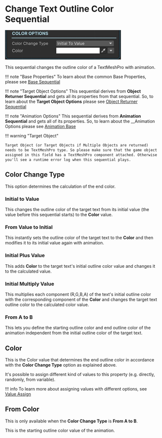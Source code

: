 # Change Text Outline Color Sequential

![Change Text Outline Color](/img/sequential_textoutlinecolor.jpg)

This sequential changes the outline color of a TextMeshPro with animation.


!!! note "Base Properties"
    To learn about the common Base Properties, please see [Base Sequential](../sequential_base.md)

!!! note "Target Object Options"
    This sequential derives from __Object Returner Sequential__ and gets all its properties from that sequential. So, to learn about the __Target Object Options__ please see [Object Returner Sequential](../sequentialobjectreturner/index.md)

!!! note "Animation Options"
    This sequential derives from __Animation Sequential__ and gets all of its properties. So, to learn about the __Animation Options please see [Animation Base](index.md)

!!! warning "Target Object"
 
    Target Object (or Target Objects if Multiple Objects are returned) needs to be TextMeshPro type. So please make sure that the game object assigned in this field has a TextMeshPro component attached. Otherwise you'll see a runtime error log when this sequential plays.

## Color Change Type

This option determines the calculation of the end color.

### Initial to Value

This changes the outline color of the target text from its initial value (the value before this sequential starts) to the __Color__ value.


### From Value to Initial

This instantly sets the outline color of the target text to the __Color__ and then modifies it to its initial value again with animation.

### Initial Plus Value

This adds __Color__ to the target text's initial outline color value and changes it to the calculated value.
 

### Initial Multiply Value

This multiplies each component (R,G,B,A) of the text's initial outline color with the corresponding component of the __Color__ and changes the target text outline color to the calculated color value.

### From A to B

This lets you define the starting outline color and end outline color of the animation independent from the initial outline color of the target text.


## Color

This is the Color value that determines the end outline color in accordance with the __Color Change Type__ option as explained above.

It's possible to assign different kind of values to this property (e.g. directly, randomly, from variable).


!!! info
    To learn more about assigning values with different options, see [Value Assign](../../valueassign.md)



## From Color

This is only available when the __Color Change Type__ is __From A to B__.

This is the starting outline color value of the animation.

